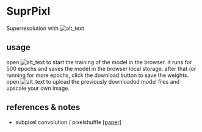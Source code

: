 # SuprPixl
Superresolution with ![alt_text](https://js.tensorflow.org "tensorflow.js")
 

## usage
open ![alt_text](http://htmlpreview.github.io/?https://github.com/adam-blip/SuprPixl/blob/master/training.html "the training page") to start the training of the model in the browser. it runs for 500 epochs and saves the model in the browser local storage. after that (or running for more epochs, click the download button to save the weights.
open ![alt_text](http://htmlpreview.github.io/?https://github.com/adam-blip/SuprPixl/blob/master/prediction.html "the prediction page") to upload the previously downloaded model files and upscale your own image.

## references & notes
- subpixel convolution / pixelshuffle [[paper]](https://arxiv.org/abs/1609.05158)
